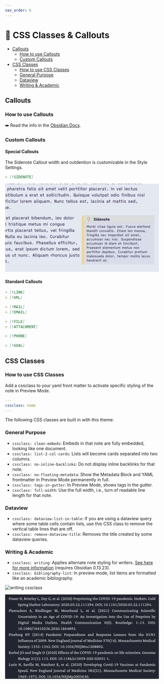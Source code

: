 ```yaml
---
nav_order: 6
---
```


# 📜 CSS Classes & Callouts

<!-- MarkdownTOC -->

- [Callouts](#callouts)
  - [How to use Callouts](#how-to-use-callouts)
  - [Custom Callouts](#custom-callouts)
- [CSS Classes](#css-classes)
  - [How to use CSS Classes](#how-to-use-css-classes)
  - [General Purpose](#general-purpose)
  - [Dataview](#dataview)
  - [Writing & Academic](#writing--academic)

<!-- /MarkdownTOC -->

## Callouts

### How to use Callouts

➡️ Read the info in the [Obsidian Docs](https://help.obsidian.md/How+to/Use+callouts).

### Custom Callouts

#### Special Callouts

The Sidenote Callout width and outdention is customizable in the Style Settings.

```md
> [!SIDENOTE]
```

![sidenote callout](images/sidenote-callout.png)

#### Standard Callouts

```md
> [!LINK]
> [!URL]
```

```md
> [!MAIL]
> [!EMAIL]
```

```md
> [!FILE]
> [!ATTACHMENT]
```

```md
> [!PHONE]
```

```md
> [!GOAL]
```

## CSS Classes

### How to use CSS Classes

Add a cssclass to your yaml front matter to activate specific styling of the note in Preview Mode.

```yaml
---
cssclass: name
---
```

The following CSS classes are built in with this theme:

### General Purpose

- `cssclass: clean-embeds`: Embeds in that note are fully embedded, looking like one document.
- `cssclass: list-2-col-cards`: Lists will become cards separated into two columns.
- `cssclass: no-inline-backlinks`: Do not display inline backlinks for that note.
- `cssclass: no-floating-metadata`: Show the Metadata Block and YAML frontmatter in Preview Mode permanently in full.
- `cssclass: tags-in-gutter`: In Preview Mode, shows tags in the gutter.
- `cssclass: full-width`: Use the full width, i.e., turn of readable line length for that note.

### Dataview

- `cssclass: dataview-list-in-table`: If you are using a dataview query where some table cells contain lists, use this CSS class to remove the vertical table lines that are off.
- `cssclass: remove-dataview-title`: Removes the title created by some dataview queries.

### Writing & Academic

- `cssclass: writing`: Applies alternate note styling for writers. [See here for more information](/shimmering-focus/academics-and-writers) (requires Obsidian 0.13.23).
- `cssclass: bibliography-list`: In preview mode, list items are formatted like an academic bibliography.

![writing cssclass](images/writing-cssclass.gif)

![bibliography cssclass](images/bibliography-list-cssclass.png)
